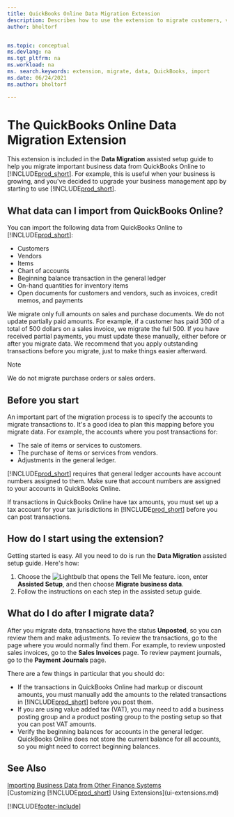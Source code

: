 ```yaml
---
title: QuickBooks Online Data Migration Extension
description: Describes how to use the extension to migrate customers, vendors, items, and accounts from QuickBooks Online to Business Central.
author: bholtorf


ms.topic: conceptual
ms.devlang: na
ms.tgt_pltfrm: na
ms.workload: na
ms. search.keywords: extension, migrate, data, QuickBooks, import
ms.date: 06/24/2021
ms.author: bholtorf

---
```


# The QuickBooks Online Data Migration Extension

This extension is included in the **Data Migration** assisted setup guide to help you migrate important business data from QuickBooks Online to [!INCLUDE[prod_short](includes/prod_short.md)]. For example, this is useful when your business is growing, and you've decided to upgrade your business management app by starting to use [!INCLUDE[prod_short](includes/prod_short.md)].

## What data can I import from QuickBooks Online?

You can import the following data from QuickBooks Online to [!INCLUDE[prod_short](includes/prod_short.md)]:  

* Customers
* Vendors
* Items
* Chart of accounts
* Beginning balance transaction in the general ledger
* On-hand quantities for inventory items
* Open documents for customers and vendors, such as invoices, credit memos, and payments

We migrate only full amounts on sales and purchase documents. We do not update partially paid amounts. For example, if a customer has paid 300 of a total of 500 dollars on a sales invoice, we migrate the full 500. If you have received partial payments, you must update these manually, either before or after you migrate data. We recommend that you apply outstanding transactions before you migrate, just to make things easier afterward.

> [!NOTE]  
> We do not migrate purchase orders or sales orders.

## Before you start

An important part of the migration process is to specify the accounts to migrate transactions to. It's a good idea to plan this mapping before you migrate data. For example, the accounts where you post transactions for:  

* The sale of items or services to customers.
* The purchase of items or services from vendors.  
* Adjustments in the general ledger.  

[!INCLUDE[prod_short](includes/prod_short.md)] requires that general ledger accounts have account numbers assigned to them. Make sure that account numbers are assigned to your accounts in QuickBooks Online.

If transactions in QuickBooks Online have tax amounts, you must set up a tax account for your tax jurisdictions in [!INCLUDE[prod_short](includes/prod_short.md)] before you can post transactions.

## How do I start using the extension?

Getting started is easy. All you need to do is run the **Data Migration** assisted setup guide. Here's how:

1. Choose the ![Lightbulb that opens the Tell Me feature.](media/ui-search/search_small.png "Tell me what you want to do") icon, enter **Assisted Setup**, and then choose **Migrate business data**.
2. Follow the instructions on each step in the assisted setup guide.

## What do I do after I migrate data?

After you migrate data, transactions have the status **Unposted**, so you can review them and make adjustments. To review the transactions, go to the page where you would normally find them. For example, to review unposted sales invoices, go to the **Sales Invoices** page. To review payment journals, go to the **Payment Journals** page.  

There are a few things in particular that you should do:

* If the transactions in QuickBooks Online had markup or discount amounts, you must manually add the amounts to the related transactions in [!INCLUDE[prod_short](includes/prod_short.md)] before you post them.
* If you are using value added tax (VAT), you may need to add a business posting group and a product posting group to the posting setup so that you can post VAT amounts.
* Verify the beginning balances for accounts in the general ledger. QuickBooks Online does not store the current balance for all accounts, so you might need to correct beginning balances.

## See Also

[Importing Business Data from Other Finance Systems](across-import-data-configuration-packages.md)  
[Customizing [!INCLUDE[prod_short](includes/prod_short.md)] Using Extensions](ui-extensions.md)  


[!INCLUDE[footer-include](includes/footer-banner.md)]